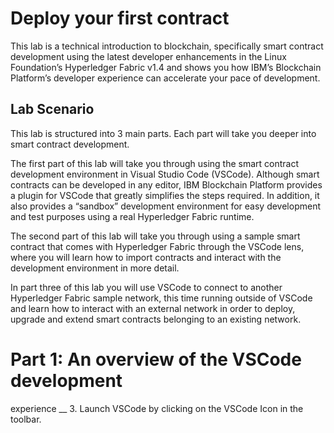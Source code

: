 # Deploy your first contract

This lab is a technical introduction to blockchain, specifically smart contract development
using the latest developer enhancements in the Linux Foundation’s Hyperledger Fabric v1.4
and shows you how IBM’s Blockchain Platform’s developer experience can accelerate your
pace of development.

## Lab Scenario
This lab is structured into 3 main parts. Each part will take you deeper into smart
contract development.

The first part of this lab will take you through using the smart contract development
environment in Visual Studio Code (VSCode). Although smart contracts can be
developed in any editor, IBM Blockchain Platform provides a plugin for VSCode that
greatly simplifies the steps required. In addition, it also provides a “sandbox”
development environment for easy development and test purposes using a real
Hyperledger Fabric runtime.

The second part of this lab will take you through using a sample smart contract that
comes with Hyperledger Fabric through the VSCode lens, where you will learn how to
import contracts and interact with the development environment in more detail.

In part three of this lab you will use VSCode to connect to another Hyperledger Fabric
sample network, this time running outside of VSCode and learn how to interact with an
external network in order to deploy, upgrade and extend smart contracts belonging to
an existing network.

# Part 1: An overview of the VSCode development
experience
__ 3. Launch VSCode by clicking on the VSCode Icon in the toolbar.
